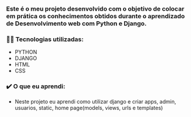 ### Este é o meu projeto desenvolvido com o objetivo de colocar em prática os conhecimentos obtidos durante o aprendizado de Desenvolvimento web com Python e Django.
### :woman_technologist: Tecnologias utilizadas:

- PYTHON
- DJANGO
- HTML
- CSS

### :heavy_check_mark: O que eu aprendi:
 - Neste projeto eu aprendi como utilizar django e criar apps, admin, usuarios, static, home page(models, views, urls e templates)
 
